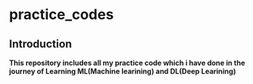 # practice_codes
## Introduction
__This repository includes all my practice code which i have done in the journey of Learning ML(Machine learining) and DL(Deep Learining)__ 

